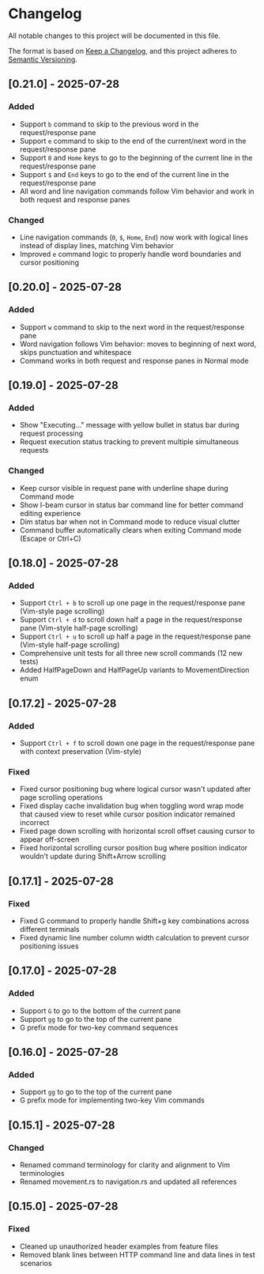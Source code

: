 # Changelog

All notable changes to this project will be documented in this file.

The format is based on [Keep a Changelog](https://keepachangelog.com/en/1.0.0/),
and this project adheres to [Semantic Versioning](https://semver.org/spec/v2.0.0.html).

## [0.21.0] - 2025-07-28

### Added
- Support `b` command to skip to the previous word in the request/response pane
- Support `e` command to skip to the end of the current/next word in the request/response pane
- Support `0` and `Home` keys to go to the beginning of the current line in the request/response pane
- Support `$` and `End` keys to go to the end of the current line in the request/response pane
- All word and line navigation commands follow Vim behavior and work in both request and response panes

### Changed
- Line navigation commands (`0`, `$`, `Home`, `End`) now work with logical lines instead of display lines, matching Vim behavior
- Improved `e` command logic to properly handle word boundaries and cursor positioning

## [0.20.0] - 2025-07-28

### Added
- Support `w` command to skip to the next word in the request/response pane
- Word navigation follows Vim behavior: moves to beginning of next word, skips punctuation and whitespace
- Command works in both request and response panes in Normal mode

## [0.19.0] - 2025-07-28

### Added
- Show "Executing..." message with yellow bullet in status bar during request processing
- Request execution status tracking to prevent multiple simultaneous requests

### Changed
- Keep cursor visible in request pane with underline shape during Command mode
- Show I-beam cursor in status bar command line for better command editing experience
- Dim status bar when not in Command mode to reduce visual clutter
- Command buffer automatically clears when exiting Command mode (Escape or Ctrl+C)

## [0.18.0] - 2025-07-28

### Added
- Support `Ctrl + b` to scroll up one page in the request/response pane (Vim-style page scrolling)
- Support `Ctrl + d` to scroll down half a page in the request/response pane (Vim-style half-page scrolling)
- Support `Ctrl + u` to scroll up half a page in the request/response pane (Vim-style half-page scrolling)
- Comprehensive unit tests for all three new scroll commands (12 new tests)
- Added HalfPageDown and HalfPageUp variants to MovementDirection enum

## [0.17.2] - 2025-07-28

### Added
- Support `Ctrl + f` to scroll down one page in the request/response pane with context preservation (Vim-style)

### Fixed
- Fixed cursor positioning bug where logical cursor wasn't updated after page scrolling operations
- Fixed display cache invalidation bug when toggling word wrap mode that caused view to reset while cursor position indicator remained incorrect
- Fixed page down scrolling with horizontal scroll offset causing cursor to appear off-screen
- Fixed horizontal scrolling cursor position bug where position indicator wouldn't update during Shift+Arrow scrolling

## [0.17.1] - 2025-07-28

### Fixed
- Fixed G command to properly handle Shift+g key combinations across different terminals
- Fixed dynamic line number column width calculation to prevent cursor positioning issues

## [0.17.0] - 2025-07-28

### Added
- Support `G` to go to the bottom of the current pane
- Support `gg` to go to the top of the current pane
- G prefix mode for two-key command sequences

## [0.16.0] - 2025-07-28

### Added
- Support `gg` to go to the top of the current pane
- G prefix mode for implementing two-key Vim commands

## [0.15.1] - 2025-07-28

### Changed
- Renamed command terminology for clarity and alignment to Vim terminologies
- Renamed movement.rs to navigation.rs and updated all references

## [0.15.0] - 2025-07-28

### Fixed
- Cleaned up unauthorized header examples from feature files
- Removed blank lines between HTTP command line and data lines in test scenarios